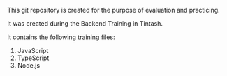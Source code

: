 This git repository is created for the purpose of evaluation and practicing.

It was created during the Backend Training in Tintash.

It contains the following training files:

1. JavaScript
2. TypeScript
3. Node.js
